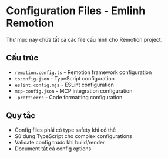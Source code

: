 # Configuration Files - Emlinh Remotion

Thư mục này chứa tất cả các file cấu hình cho Remotion project.

## Cấu trúc

- `remotion.config.ts` - Remotion framework configuration
- `tsconfig.json` - TypeScript configuration
- `eslint.config.mjs` - ESLint configuration
- `mcp-config.json` - MCP integration configuration
- `.prettierrc` - Code formatting configuration

## Quy tắc

- Config files phải có type safety khi có thể
- Sử dụng TypeScript cho complex configurations
- Validate config trước khi build/render
- Document tất cả config options